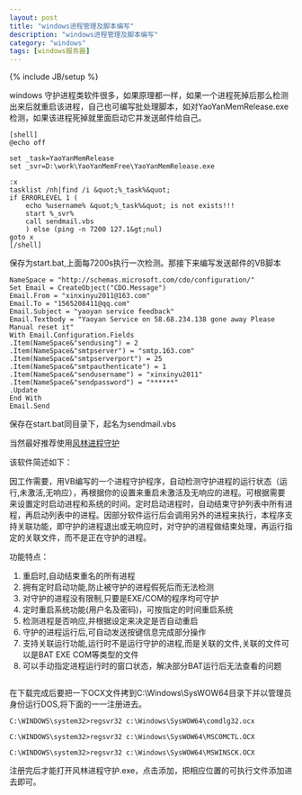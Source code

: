 ```yaml
---
layout: post
title: "windows进程管理及脚本编写"
description: "windows进程管理及脚本编写"
category: "windows"
tags: [windows服务器]
---
```

{% include JB/setup %}
<p>windows 守护进程类软件很多，如果原理都一样，如果一个进程死掉后那么检测出来后就重启该进程，自己也可编写批处理脚本，如对YaoYanMemRelease.exe检测，如果该进程死掉就里面启动它并发送邮件给自己。</p>

<pre><code>[shell]
@echo off

set _task=YaoYanMemRelease
set _svr=D:\work\YaoYanMemFree\YaoYanMemRelease.exe

:x
tasklist /nh|find /i &amp;quot;%_task%&amp;quot;
if ERRORLEVEL 1 (
    echo %username% &amp;quot;%_task%&amp;quot; is not exists!!! 
    start %_svr%
    call sendmail.vbs
    ) else (ping -n 7200 127.1&amp;gt;nul)
goto x 
[/shell]
</code></pre>

<p>保存为start.bat,上面每7200s执行一次检测。那接下来编写发送邮件的VB脚本</p>

<pre><code>NameSpace = "http://schemas.microsoft.com/cdo/configuration/"
Set Email = CreateObject("CDO.Message")
Email.From = "xinxinyu2011@163.com"
Email.To = "1565208411@qq.com"
Email.Subject = "yaoyan service feedback"
Email.Textbody = "Yaoyan Service on 58.68.234.138 gone away Please Manual reset it"
With Email.Configuration.Fields
.Item(NameSpace&amp;"sendusing") = 2
.Item(NameSpace&amp;"smtpserver") = "smtp.163.com" 
.Item(NameSpace&amp;"smtpserverport") = 25
.Item(NameSpace&amp;"smtpauthenticate") = 1
.Item(NameSpace&amp;"sendusername") = "xinxinyu2011"
.Item(NameSpace&amp;"sendpassword") = "******"
.Update
End With
Email.Send
</code></pre>

<p>保存在start.bat同目录下，起名为sendmail.vbs</p>

<p>当然最好推荐使用<a href="http://www.d9soft.com/soft/87975.htm">风林进程守护</a></p>

<!--more-->

<p>该软件简述如下：</p>

<p>因工作需要，用VB编写的一个进程守护程序，自动检测守护进程的运行状态（运行,未激活,无响应），再根据你的设置来重启未激活及无响应的进程。可根据需要来设置定时启动进程和系统的时间。定时启动进程时，自动结束守护列表中所有进程，再启动列表中的进程。因部分软件运行后会调用另外的进程来执行，本程序支持关联功能，即守护的进程退出或无响应时，对守护的进程做结束处理，再运行指定的关联文件，而不是正在守护的进程。</p>

<p>功能特点：</p>

<ol>
<li>重启时,自动结束重名的所有进程</li>
<li>拥有定时启动功能,防止被守护的进程假死后而无法检测</li>
<li>对守护的进程没有限制,只要是EXE/COM的程序均可守护</li>
<li>定时重启系统功能(用户名及密码)，可按指定的时间重启系统 </li>
<li>检测进程是否响应,并根据设定来决定是否自动重启</li>
<li>守护的进程运行后,可自动发送按键信息完成部分操作</li>
<li>支持关联运行功能,运行时不是运行守护的进程,而是关联的文件,关联的文件可以是BAT EXE COM等类型的文件 </li>
<li>可以手动指定进程运行时的窗口状态，解决部分BAT运行后无法查看的问题</li>
</ol>

<p><img src="http://www.d9soft.com/upload/2011/5/13/2011051348035921.jpg" alt="" /></p>

<p>在下载完成后要把一下OCX文件拷到C:\Windows\SysWOW64目录下并以管理员身份运行DOS,将下面的一一注册进去。</p>

<pre><code>C:\WINDOWS\system32&gt;regsvr32 c:\Windows\SysWOW64\comdlg32.ocx

C:\WINDOWS\system32&gt;regsvr32 c:\Windows\SysWOW64\MSCOMCTL.OCX

C:\WINDOWS\system32&gt;regsvr32 c:\Windows\SysWOW64\MSWINSCK.OCX
</code></pre>

<p>注册完后才能打开风林进程守护.exe，点击添加，把相应位置的可执行文件添加进去即可。</p>
